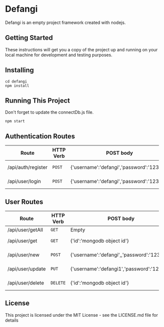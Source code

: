 # Defangi
Defangi is an empty project framework created with nodejs.

## Getting Started
These instructions will get you a copy of the project up and running on your local machine for development and testing
purposes.

## Installing
``` 
cd defangi
npm install
```

## Running This Project
Don't forget to update the connectDb.js file.
``` 
npm start
```
## Authentication Routes

| Route | HTTP Verb	 | POST body	 | Description	 |
| --- | --- | --- | --- |
| /api/auth/register | `POST` | {'username':'defangi','password':'12345'} | Register a new user. |
| /api/user/login | `POST` | {'username':'defangi','password':'12345'} | Login a user. |


## User Routes
| Route | HTTP Verb	 | POST body	 | Description	 |
| --- | --- | --- | --- |
| /api/user/getAll | `GET` | Empty | List all user. |
| /api/user/get | `GET` | {'id':'mongodb object id'} | Get one user. |
| /api/user/new | `POST` | {'username':'defangi',,'password':'12345'} | Create a new user. |
| /api/user/update | `PUT` | {'username':'defangi1','password':'12345'} | Create a new user. |
| /api/user/delete | `DELETE` | {'id':'mongodb object id'} | Delete a user. |

## License
This project is licensed under the MIT License - see the LICENSE.md file for details
